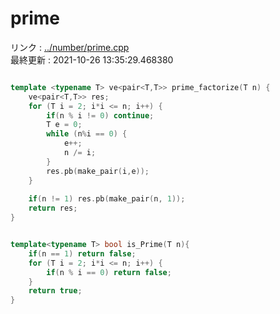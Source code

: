 # prime
リンク : [../number/prime.cpp](../number/prime.cpp)    
最終更新 : 2021-10-26 13:35:29.468380

```cpp

template <typename T> ve<pair<T,T>> prime_factorize(T n) {
    ve<pair<T,T>> res;
    for (T i = 2; i*i <= n; i++) {
        if(n % i != 0) continue;
        T e = 0;
        while (n%i == 0) {
            e++;
            n /= i;
        }
        res.pb(make_pair(i,e));
    }
    
    if(n != 1) res.pb(make_pair(n, 1));
    return res;
}


template<typename T> bool is_Prime(T n){
    if(n == 1) return false;
    for (T i = 2; i*i <= n; i++) {
        if(n % i == 0) return false;
    }
    return true;
}
```